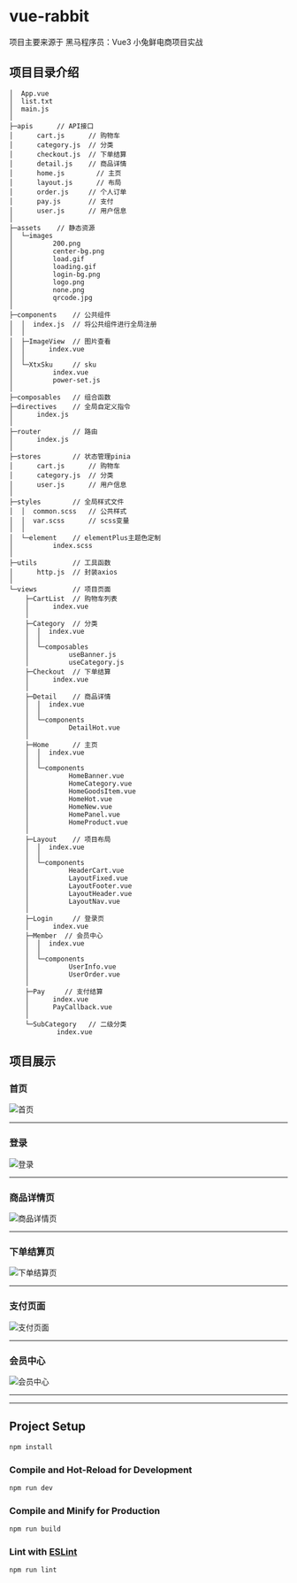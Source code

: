 # vue-rabbit

项目主要来源于 黑马程序员：Vue3 小兔鲜电商项目实战

## 项目目录介绍

```
│  App.vue
│  list.txt
│  main.js
│
├─apis   	// API接口
│      cart.js      // 购物车
│      category.js  // 分类
│      checkout.js  // 下单结算
│      detail.js    // 商品详情
│      home.js		  // 主页
│      layout.js	  // 布局
│      order.js     // 个人订单
│      pay.js       // 支付
│      user.js		// 用户信息
│
├─assets	// 静态资源
│  └─images
│          200.png
│          center-bg.png
│          load.gif
│          loading.gif
│          login-bg.png
│          logo.png
│          none.png
│          qrcode.jpg
│
├─components	// 公共组件
│  │  index.js	// 将公共组件进行全局注册
│  │
│  ├─ImageView	// 图片查看
│  │      index.vue
│  │
│  └─XtxSku		// sku
│          index.vue
│          power-set.js
│
├─composables	// 组合函数
├─directives	// 全局自定义指令
│      index.js
│
├─router		// 路由
│      index.js
│
├─stores		// 状态管理pinia
│      cart.js		// 购物车
│      category.js	// 分类
│      user.js		// 用户信息
│
├─styles		// 全局样式文件
│  │  common.scss	// 公共样式
│  │  var.scss		// scss变量
│  │
│  └─element	// elementPlus主题色定制
│          index.scss
│
├─utils			// 工具函数
│      http.js 	// 封装axios
│
└─views			// 项目页面
    ├─CartList	// 购物车列表
    │      index.vue
    │
    ├─Category	// 分类
    │  │  index.vue
    │  │
    │  └─composables
    │          useBanner.js
    │          useCategory.js
    ├─Checkout  // 下单结算
    │      index.vue
    │
    ├─Detail	// 商品详情
    │  │  index.vue
    │  │
    │  └─components
    │          DetailHot.vue
    │
    ├─Home		// 主页
    │  │  index.vue
    │  │
    │  └─components
    │          HomeBanner.vue
    │          HomeCategory.vue
    │          HomeGoodsItem.vue
    │          HomeHot.vue
    │          HomeNew.vue
    │          HomePanel.vue
    │          HomeProduct.vue
    │
    ├─Layout	// 项目布局
    │  │  index.vue
    │  │
    │  └─components
    │          HeaderCart.vue
    │          LayoutFixed.vue
    │          LayoutFooter.vue
    │          LayoutHeader.vue
    │          LayoutNav.vue
    │
    ├─Login		// 登录页
    │      index.vue
    ├─Member  // 会员中心
    │  │  index.vue
    │  │
    │  └─components
    │          UserInfo.vue
    │          UserOrder.vue
    │
    ├─Pay     // 支付结算
    │      index.vue
    │      PayCallback.vue
    │
    └─SubCategory	// 二级分类
            index.vue

```

## 项目展示

### 首页

![首页](image.png)

---

### 登录

![登录](image-6.png)

---

### 商品详情页

![商品详情页](image-2.png)

---

### 下单结算页

![下单结算页](image-4.png)

---

### 支付页面

![支付页面](image-5.png)

---

### 会员中心

![会员中心](image-3.png)

---

---

## Project Setup

```sh
npm install
```

### Compile and Hot-Reload for Development

```sh
npm run dev
```

### Compile and Minify for Production

```sh
npm run build
```

### Lint with [ESLint](https://eslint.org/)

```sh
npm run lint
```
